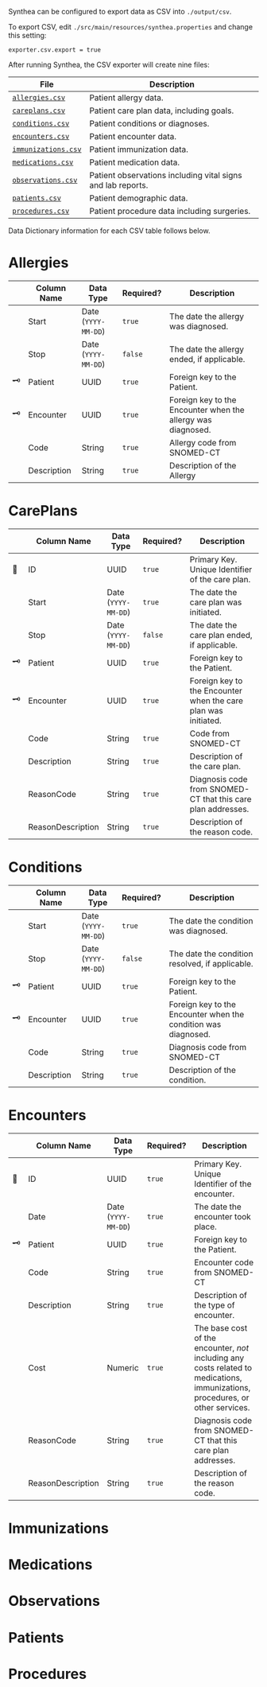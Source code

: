 Synthea can be configured to export data as CSV into `./output/csv`.

To export CSV, edit `./src/main/resources/synthea.properties` and change this setting:

```
exporter.csv.export = true
```

After running Synthea, the CSV exporter will create nine files:

| File | Description |
|------|-------------|
| [`allergies.csv`](#allergies) | Patient allergy data. |
| [`careplans.csv`](#careplans) | Patient care plan data, including goals. |
| [`conditions.csv`](#conditions) | Patient conditions or diagnoses. |
| [`encounters.csv`](#encounters) | Patient encounter data. |
| [`immunizations.csv`](#immunizations) | Patient immunization data. |
| [`medications.csv`](#medications) | Patient medication data. |
| [`observations.csv`](#observations) | Patient observations including vital signs and lab reports. |
| [`patients.csv`](#patients) | Patient demographic data. |
| [`procedures.csv`](#procedures) | Patient procedure data including surgeries. |

Data Dictionary information for each CSV table follows below.

# Allergies

| | Column Name | Data Type | Required? | Description |
|-|-------------|-----------|-----------|-------------|
| | Start | Date (`YYYY-MM-DD`) | `true` | The date the allergy was diagnosed. |
| | Stop | Date (`YYYY-MM-DD`) | `false` | The date the allergy ended, if applicable. |
| :old_key: | Patient | UUID | `true` | Foreign key to the Patient. |
| :old_key: | Encounter | UUID | `true` | Foreign key to the Encounter when the allergy was diagnosed. |
| | Code | String | `true` | Allergy code from SNOMED-CT |
| | Description | String | `true` | Description of the Allergy |

# CarePlans
| | Column Name | Data Type | Required? | Description |
|-|-------------|-----------|-----------|-------------|
| :key: | ID | UUID | `true` | Primary Key. Unique Identifier of the care plan. |
| | Start | Date (`YYYY-MM-DD`) | `true` | The date the care plan was initiated. |
| | Stop | Date (`YYYY-MM-DD`) | `false` | The date the care plan ended, if applicable. |
| :old_key: | Patient | UUID | `true` | Foreign key to the Patient. |
| :old_key: | Encounter | UUID | `true` | Foreign key to the Encounter when the care plan was initiated. |
| | Code | String | `true` | Code from SNOMED-CT |
| | Description | String | `true` | Description of the care plan. |
| | ReasonCode | String | `true` | Diagnosis code from SNOMED-CT that this care plan addresses. |
| | ReasonDescription | String | `true` | Description of the reason code. |

# Conditions
| | Column Name | Data Type | Required? | Description |
|-|-------------|-----------|-----------|-------------|
| | Start | Date (`YYYY-MM-DD`) | `true` | The date the condition was diagnosed. |
| | Stop | Date (`YYYY-MM-DD`) | `false` | The date the condition resolved, if applicable. |
| :old_key: | Patient | UUID | `true` | Foreign key to the Patient. |
| :old_key: | Encounter | UUID | `true` | Foreign key to the Encounter when the condition was diagnosed. |
| | Code | String | `true` | Diagnosis code from SNOMED-CT |
| | Description | String | `true` | Description of the condition. |

# Encounters
| | Column Name | Data Type | Required? | Description |
|-|-------------|-----------|-----------|-------------|
| :key: | ID | UUID | `true` | Primary Key. Unique Identifier of the encounter. |
| | Date | Date (`YYYY-MM-DD`) | `true` | The date the encounter took place. |
| :old_key: | Patient | UUID | `true` | Foreign key to the Patient. |
| | Code | String | `true` | Encounter code from SNOMED-CT |
| | Description | String | `true` | Description of the type of encounter. |
| | Cost | Numeric | `true` | The base cost of the encounter, *not* including any costs related to medications, immunizations, procedures, or other services.
| | ReasonCode | String | `true` | Diagnosis code from SNOMED-CT that this care plan addresses. |
| | ReasonDescription | String | `true` | Description of the reason code. |

# Immunizations

# Medications

# Observations

# Patients

# Procedures